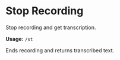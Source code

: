 # Stop Recording

Stop recording and get transcription.

**Usage:** `/st`

Ends recording and returns transcribed text.